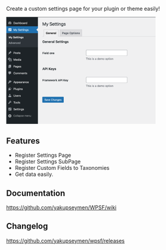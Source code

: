 Create a custom settings page for your plugin or theme easily!

<img src="screenshot.png" alt="Screenshot" width="400"/>

## Features
* Register Settings Page
* Register Settings SubPage
* Register Custom Fields to Taxonomies
* Get data easily.

## Documentation
https://github.com/yakupseymen/WPSF/wiki

## Changelog
https://github.com/yakupseymen/wpsf/releases
